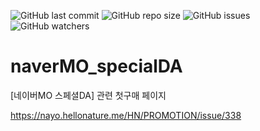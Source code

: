 <img alt="GitHub last commit" src="https://img.shields.io/github/last-commit/taekwonkim/naverMO_specialDA"> <img alt="GitHub repo size" src="https://img.shields.io/github/repo-size/taekwonkim/naverMO_specialDA"> <img alt="GitHub issues" src="https://img.shields.io/github/issues/taekwonkim/naverMO_specialDA"> <img alt="GitHub watchers" src="https://img.shields.io/github/watchers/taekwonkim/naverMO_specialDA?style=social">

# naverMO_specialDA
[네이버MO 스페셜DA] 관련 첫구매 페이지

https://nayo.hellonature.me/HN/PROMOTION/issue/338
